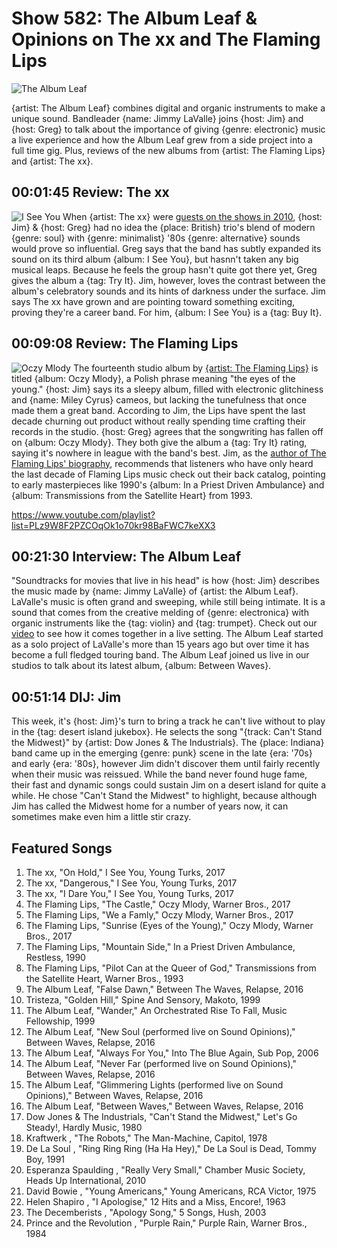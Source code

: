 

# Show 582: The Album Leaf & Opinions on The xx and The Flaming Lips

![The Album Leaf](https://sound-images.s3.amazonaws.com/images/2017/albumleaf_web.jpg)

{artist: The Album Leaf} combines digital and organic instruments to make a unique sound. Bandleader {name: Jimmy LaValle} joins {host: Jim} and {host: Greg} to talk about the importance of giving {genre: electronic} music a live experience and how the Album Leaf grew from a side project into a full time gig. Plus, reviews of the new albums from {artist: The Flaming Lips} and {artist: The xx}.

## 00:01:45 Review: The xx
![I See You](http://is1.mzstatic.com/image/thumb/Music71/v4/8d/de/b0/8ddeb0e6-1163-6d8b-5d3a-4962efd12747/source/600x600bb.jpg "315473044/1170763548")
When {artist: The xx} were [guests on the shows in 2010](http://soundopinions.org/show/233/), {host: Jim} & {host: Greg} had no idea the {place: British} trio's blend of modern {genre: soul} with {genre: minimalist} '80s {genre: alternative} sounds would prove so influential. Greg says that the band has subtly expanded its sound on its third album {album: I See You}, but hasnn't taken any big musical leaps. Because he feels the group hasn't quite got there yet, Greg gives the album a {tag: Try It}. Jim, however, loves the contrast between the album's celebratory sounds and its hints of darkness under the surface. Jim says The xx have grown and are pointing toward something exciting, proving they're a career band. For him, {album: I See You} is a {tag: Buy It}.

## 00:09:08 Review: The Flaming Lips
![Oczy Mlody](http://is3.mzstatic.com/image/thumb/Music71/v4/47/4e/8b/474e8bff-2f54-2a8f-d9f5-cfe7309dfc8f/source/600x600bb.jpg "156604/1164489157")
The fourteenth studio album by [{artist: The Flaming Lips}](http://soundopinions.org/show/94/) is titled {album: Oczy Mlody}, a Polish phrase meaning "the eyes of the young." {host: Jim} says its a sleepy album, filled with electronic glitchiness and {name: Miley Cyrus} cameos, but lacking the tunefulness that once made them a great band. According to Jim, the Lips have spent the last decade churning out product without really spending time crafting their records in the studio. {host: Greg} agrees that the songwriting has fallen off on {album: Oczy Mlody}. They both give the album a {tag: Try It} rating, saying it's nowhere in league with the band's best. Jim, as the [author of The Flaming Lips' biography](http://www.jimdero.com/LipsOpen.htm), recommends that listeners who have only heard the last decade of Flaming Lips music check out their back catalog, pointing to early masterpieces like 1990's {album: In a Priest Driven Ambulance} and {album: Transmissions from the Satellite Heart} from 1993.

https://www.youtube.com/playlist?list=PLz9W8F2PZCOqOk1o70kr98BaFWC7keXX3

## 00:21:30 Interview: The Album Leaf
"Soundtracks for movies that live in his head" is how {host: Jim} describes the music made by {name: Jimmy LaValle} of {artist: the Album Leaf}. LaValle's music is often grand and sweeping, while still being intimate. It is a sound that comes from the creative melding of {genre: electronica} with organic instruments like the {tag: violin} and {tag: trumpet}. Check out our [video](https://www.facebook.com/soundopinions/videos/10154034257491431/) to see how it comes together in a live setting. The Album Leaf started as a solo project of LaValle's more than 15 years ago but over time it has become a full fledged touring band. The Album Leaf joined us live in our studios to talk about its latest album, {album: Between Waves}. 

## 00:51:14 DIJ: Jim

This week, it's {host: Jim}'s turn to bring a track he can't live without to play in the {tag: desert island jukebox}. He selects the song "{track: Can't Stand the Midwest}" by {artist: Dow Jones & The Industrials}. The {place: Indiana} band came up in the emerging {genre: punk} scene in the late {era: '70s} and early {era: '80s}, however Jim didn't discover them until fairly recently when their music was reissued. While the band never found huge fame, their fast and dynamic songs could sustain Jim on a desert island for quite a while. He chose "Can't Stand the Midwest" to highlight, because although Jim has called the Midwest home for a number of years now, it can sometimes make even him a little stir crazy.


## Featured Songs


1. The xx, "On Hold," I See You, Young Turks, 2017
1. The xx, "Dangerous," I See You, Young Turks, 2017
1. The xx, "I Dare You," I See You, Young Turks, 2017
1. The Flaming Lips, "The Castle," Oczy Mlody, Warner Bros., 2017
1. The Flaming Lips, "We a Famly," Oczy Mlody, Warner Bros., 2017
1. The Flaming Lips, "Sunrise (Eyes of the Young)," Oczy Mlody, Warner Bros., 2017
1. The Flaming Lips, "Mountain Side," In a Priest Driven Ambulance, Restless, 1990
1. The Flaming Lips, "Pilot Can at the Queer of God," Transmissions from the Satellite Heart, Warner Bros., 1993
1. The Album Leaf, "False Dawn," Between The Waves, Relapse, 2016
1. Tristeza, "Golden Hill," Spine And Sensory, Makoto, 1999
1. The Album Leaf, "Wander," An Orchestrated Rise To Fall, Music Fellowship, 1999
1. The Album Leaf, "New Soul (performed live on Sound Opinions)," Between Waves, Relapse, 2016
1. The Album Leaf, "Always For You," Into The Blue Again, Sub Pop, 2006
1. The Album Leaf, "Never Far (performed live on Sound Opinions)," Between Waves, Relapse, 2016
1. The Album Leaf, "Glimmering Lights (performed live on Sound Opinions)," Between Waves, Relapse, 2016
1. The Album Leaf, "Between Waves," Between Waves, Relapse, 2016
1. Dow Jones & The Industrials, "Can't Stand the Midwest," Let's Go Steady!, Hardly Music, 1980
1. Kraftwerk , "The Robots," The Man-Machine, Capitol, 1978
1. De La Soul , "Ring Ring Ring (Ha Ha Hey)," De La Soul is Dead, Tommy Boy, 1991
1. Esperanza Spaulding , "Really Very Small," Chamber Music Society, Heads Up International, 2010
1. David Bowie , "Young Americans," Young Americans, RCA Victor, 1975
1. Helen Shapiro , "I Apologise," 12 Hits and a Miss, Encore!, 1963
1. The Decemberists , "Apology Song," 5 Songs, Hush, 2003
1. Prince and the Revolution , "Purple Rain," Purple Rain, Warner Bros., 1984
